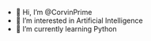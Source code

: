 - 👋 Hi, I’m @CorvinPrime
- 👀 I’m interested in Artificial Intelligence
- 🌱 I’m currently learning Python

<!---
CorvinPrime/CorvinPrime is a ✨ special ✨ repository because its `README.md` (this file) appears on your GitHub profile.
You can click the Preview link to take a look at your changes.
--->

